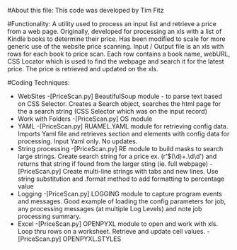 #About this file:
This code was developed by Tim Fitz

#Functionality:
A utility used to process an input list and retrieve a price from a web page.
Originally, developed for processing an xls with a list of Kindle books to determine their price.  Has been modified to scale for more generic use of the website price scanning.
Input / Output file is an xls with rows for each book to price scan.  Each row contains a book name, webURL, CSS Locator which is used to find the webpage and search it for the latest price.  The price is retrieved and updated on the xls.


#Coding Techniques:
- WebSites
    -[PriceScan.py] BeautifulSoup module - to parse text based on CSS Selector.  Creates a Search object, searches the html page for the a search string (CSS Selector which was on the input record)
- Work with Folders
    -[PriceScan.py] OS module
- YAML
    -[PriceScan.py] RUAMEL.YAML module for retrieving config data.  Imports Yaml file and retrieves section and elements with config data for processing.  Input Yaml only.  No updates.
- String processing
    -[PriceScan.py] RE module to build masks to search large strings.  Create search string for a price ex. (r'\$(\d)+.\d\d') and returns that string if found from the larger sting (ie. full webpage)
    -[PriceScan.py] Create multi-line strings with tabs and new lines.  Use string substitution and .format method to add formatting to percentage value 
- Logging
    -[PriceScan.py] LOGGING module to capture program events and messages.  Good example of loading the config parameters for job, any processing messages (at multiple Log Levels) and note job processing summary.
- Excel
    -[PriceScan.py] OPENPYXL module to open and work with xls.  Loop thru rows on a worksheet.  Retrieve and update cell values.
    -[PriceScan.py] OPENPYXL.STYLES
